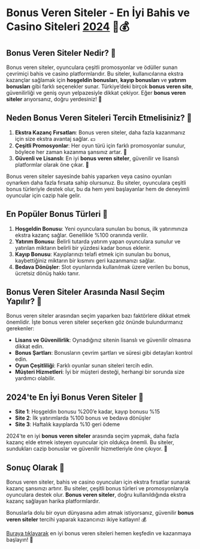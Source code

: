 # Bonus Veren Siteler - En İyi Bahis ve Casino Siteleri [2024](https://casinotr.link/gWCRZ4) 🎰💰


## Bonus Veren Siteler Nedir? 🎉

Bonus veren siteler, oyunculara çeşitli promosyonlar ve ödüller sunan çevrimiçi bahis ve casino platformlarıdır. Bu siteler, kullanıcılarına ekstra kazançlar sağlamak için **hoşgeldin bonusları**, **kayıp bonusları** ve **yatırım bonusları** gibi farklı seçenekler sunar. Türkiye’deki birçok **bonus veren site**, güvenilirliği ve geniş oyun yelpazesiyle dikkat çekiyor. Eğer **bonus veren siteler** arıyorsanız, doğru yerdesiniz! 🎯

## Neden Bonus Veren Siteleri Tercih Etmelisiniz? 🎁

1. **Ekstra Kazanç Fırsatları**: Bonus veren siteler, daha fazla kazanmanız için size ekstra avantaj sağlar. 💵
2. **Çeşitli Promosyonlar**: Her oyun türü için farklı promosyonlar sunulur, böylece her zaman kazanma şansınız artar. 🎰
3. **Güvenli ve Lisanslı**: En iyi **bonus veren siteler**, güvenilir ve lisanslı platformlar olarak öne çıkar. 🔐

Bonus veren siteler sayesinde bahis yaparken veya casino oyunları oynarken daha fazla fırsata sahip olursunuz. Bu siteler, oyunculara çeşitli bonus türleriyle destek olur, bu da hem yeni başlayanlar hem de deneyimli oyuncular için cazip hale gelir.

## En Popüler Bonus Türleri 🎁

1. **Hoşgeldin Bonusu**: Yeni oyunculara sunulan bu bonus, ilk yatırımınıza ekstra kazanç sağlar. Genellikle %100 oranında verilir.
2. **Yatırım Bonusu**: Belirli tutarda yatırım yapan oyunculara sunulur ve yatırılan miktarın belirli bir yüzdesi kadar bonus eklenir.
3. **Kayıp Bonusu**: Kayıplarınızı telafi etmek için sunulan bu bonus, kaybettiğiniz miktarın bir kısmını geri kazanmanızı sağlar.
4. **Bedava Dönüşler**: Slot oyunlarında kullanılmak üzere verilen bu bonus, ücretsiz dönüş hakkı tanır.

## Bonus Veren Siteler Arasında Nasıl Seçim Yapılır? 🎯

Bonus veren siteler arasından seçim yaparken bazı faktörlere dikkat etmek önemlidir. İşte bonus veren siteler seçerken göz önünde bulundurmanız gerekenler:

- **Lisans ve Güvenilirlik**: Oynadığınız sitenin lisanslı ve güvenilir olmasına dikkat edin.
- **Bonus Şartları**: Bonusların çevrim şartları ve süresi gibi detayları kontrol edin.
- **Oyun Çeşitliliği**: Farklı oyunlar sunan siteleri tercih edin.
- **Müşteri Hizmetleri**: İyi bir müşteri desteği, herhangi bir sorunda size yardımcı olabilir.

## 2024'te En İyi Bonus Veren Siteler 🌟

- **Site 1**: Hoşgeldin bonusu %200’e kadar, kayıp bonusu %15
- **Site 2**: İlk yatırımlarda %100 bonus ve bedava dönüşler
- **Site 3**: Haftalık kayıplarda %10 geri ödeme

2024'te en iyi **bonus veren siteler** arasında seçim yapmak, daha fazla kazanç elde etmek isteyen oyuncular için oldukça önemli. Bu siteler, sundukları cazip bonuslar ve güvenilir hizmetleriyle öne çıkıyor. 🎰

## Sonuç Olarak 🎲

Bonus veren siteler, bahis ve casino oyuncuları için ekstra fırsatlar sunarak kazanç şansınızı artırır. Bu siteler, çeşitli bonus türleri ve promosyonlarıyla oyunculara destek olur. **Bonus veren siteler**, doğru kullanıldığında ekstra kazanç sağlayan harika platformlardır.

Bonuslarla dolu bir oyun dünyasına adım atmak istiyorsanız, güvenilir **bonus veren siteler** tercihi yaparak kazancınızı ikiye katlayın! 💰

[Buraya tıklayarak](https://casinotr.link/gWCRZ4) en iyi bonus veren siteleri hemen keşfedin ve kazanmaya başlayın! 💸
